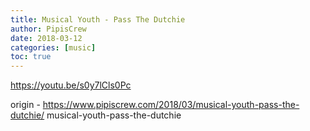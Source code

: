 ```yaml
---
title: Musical Youth - Pass The Dutchie
author: PipisCrew
date: 2018-03-12
categories: [music]
toc: true
---
```


https://youtu.be/s0y7lCls0Pc

origin - https://www.pipiscrew.com/2018/03/musical-youth-pass-the-dutchie/ musical-youth-pass-the-dutchie